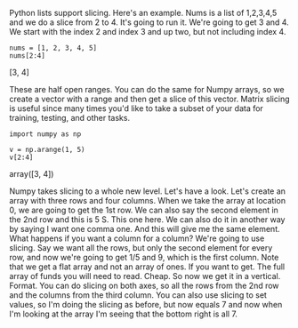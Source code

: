 Python lists support slicing. Here's an example. Nums is a list of 1,2,3,4,5 and we do a slice from 2 to 4. It's going to run it. We're going to get 3 and 4. We start with the index 2 and index 3 and up two, but not including index 4. 

```
nums = [1, 2, 3, 4, 5]
nums[2:4]
```
[3, 4]  


These are half open ranges. You can do the same for Numpy arrays, so we create a vector with a range and then get a slice of this vector. Matrix slicing is useful since many times you'd like to take a subset of your data for training, testing, and other tasks. 

```
import numpy as np

v = np.arange(1, 5)
v[2:4]
```
array([3, 4])

Numpy takes slicing to a whole new level. Let's have a look. Let's create an array with three rows and four columns. When we take the array at location 0, we are going to get the 1st row. We can also say the second element in the 2nd row and this is 5 S. This one here. We can also do it in another way by saying I want one comma one. And this will give me the same element. What happens if you want a column for a column? We're going to use slicing. Say we want all the rows, but only the second element for every row, and now we're going to get 1/5 and 9, which is the first column. Note that we get a flat array and not an array of ones. If you want to get. The full array of funds you will need to read.
Cheap.
So now we get it in a vertical. Format. You can do slicing on both axes, so all the rows from the 2nd row and the columns from the third column. You can also use slicing to set values, so I'm doing the slicing as before, but now equals 7 and now when I'm looking at the array I'm seeing that the bottom right is all 7.
